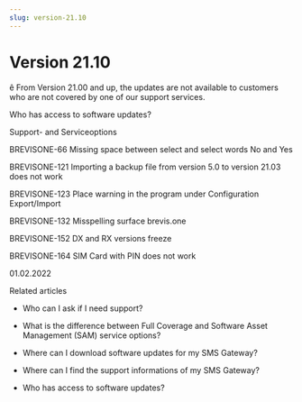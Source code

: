 ```yaml
---
slug: version-21.10
---
```


# Version 21.10

ê From Version 21.00 and up, the updates are not available to customers who
are not covered by one of our support services.

Who has access to software updates?

Support- and Serviceoptions

BREVISONE-66 Missing space between select and select words No and Yes

BREVISONE-121 Importing a backup file from version 5.0 to version 21.03 does
not work

BREVISONE-123 Place warning in the program under Configuration Export/Import

BREVISONE-132 Misspelling surface brevis.one

BREVISONE-152 DX and RX versions freeze

BREVISONE-164 SIM Card with PIN does not work

01.02.2022

Related articles

  * Who can I ask if I need support?

  * What is the difference between Full Coverage and Software Asset Management (SAM) service options?

  * Where can I download software updates for my SMS Gateway?

  * Where can I find the support informations of my SMS Gateway?

  * Who has access to software updates?

